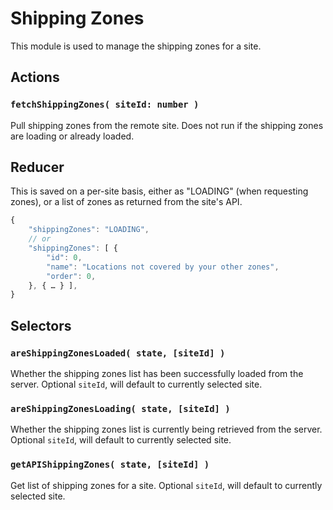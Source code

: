 Shipping Zones
==============

This module is used to manage the shipping zones for a site.

## Actions

### `fetchShippingZones( siteId: number )`

Pull shipping zones from the remote site. Does not run if the shipping zones are loading or already loaded.

## Reducer

This is saved on a per-site basis, either as "LOADING" (when requesting zones), or a list of zones as returned from the site's API.

```js
{
	"shippingZones": "LOADING",
	// or
	"shippingZones": [ {
		"id": 0,
		"name": "Locations not covered by your other zones",
		"order": 0,
	}, { … } ],
}
```

## Selectors

### `areShippingZonesLoaded( state, [siteId] )`

Whether the shipping zones list has been successfully loaded from the server. Optional `siteId`, will default to currently selected site.

### `areShippingZonesLoading( state, [siteId] )`

Whether the shipping zones list is currently being retrieved from the server. Optional `siteId`, will default to currently selected site.

### `getAPIShippingZones( state, [siteId] )`

Get list of shipping zones for a site. Optional `siteId`, will default to currently selected site.
